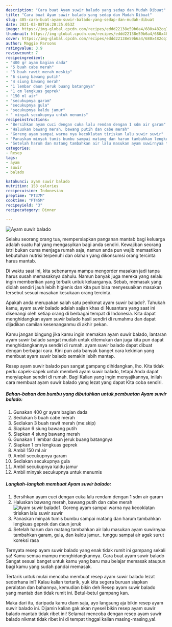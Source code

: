 ```yaml
---
description: "Cara buat Ayam suwir balado yang sedap dan Mudah Dibuat"
title: "Cara buat Ayam suwir balado yang sedap dan Mudah Dibuat"
slug: 485-cara-buat-ayam-suwir-balado-yang-sedap-dan-mudah-dibuat
date: 2021-03-08T16:20:25.053Z
image: https://img-global.cpcdn.com/recipes/eddd22138e59b6a4/680x482cq70/ayam-suwir-balado-foto-resep-utama.jpg
thumbnail: https://img-global.cpcdn.com/recipes/eddd22138e59b6a4/680x482cq70/ayam-suwir-balado-foto-resep-utama.jpg
cover: https://img-global.cpcdn.com/recipes/eddd22138e59b6a4/680x482cq70/ayam-suwir-balado-foto-resep-utama.jpg
author: Maggie Parsons
ratingvalue: 3.9
reviewcount: 7
recipeingredient:
- "400 gr ayam bagian dada"
- "5 buah cabe merah"
- "3 buah rawit merah meskip"
- "6 siung bawang putih"
- "4 siung bawang merah"
- "1 lembar daun jeruk buang batangnya"
- "1 cm lengkuas geprek"
- "150 ml air"
- "secukupnya garam"
- "secukupnya gula"
- "secukupnya kaldu jamur"
- " minyak secukupnya untuk menumis"
recipeinstructions:
- "Bersihkan ayam cuci dengan cuka lalu rendam dengan 1 sdm air garam"
- "Haluskan bawang merah, bawang putih dan cabe merah"
- "Goreng ayam sampai warna nya kecoklatan tiriskan lalu suwir suwir"
- "Panaskan minyak tumis bumbu sampai matang dan harum tambahkan lengkuas geprek dan daun jeruk"
- "Setelah harum dan matang tambahkan air lalu masukan ayam suwirnyaa tambahkan garam, gula, dan kaldu jamur.. tunggu sampai air agak surut koreksi rasa"
categories:
- Resep
tags:
- ayam
- suwir
- balado

katakunci: ayam suwir balado 
nutrition: 153 calories
recipecuisine: Indonesian
preptime: "PT37M"
cooktime: "PT45M"
recipeyield: "3"
recipecategory: Dinner

---
```



![Ayam suwir balado](https://img-global.cpcdn.com/recipes/eddd22138e59b6a4/680x482cq70/ayam-suwir-balado-foto-resep-utama.jpg)

Selaku seorang orang tua, mempersiapkan panganan mantab bagi keluarga adalah suatu hal yang mengasyikan bagi anda sendiri. Kewajiban seorang istri bukan cuma menjaga rumah saja, namun anda pun wajib memastikan kebutuhan nutrisi terpenuhi dan olahan yang dikonsumsi orang tercinta harus mantab.

Di waktu  saat ini, kita sebenarnya mampu mengorder masakan jadi tanpa harus susah memasaknya dahulu. Namun banyak juga mereka yang selalu ingin memberikan yang terbaik untuk keluarganya. Sebab, memasak yang diolah sendiri jauh lebih higienis dan kita pun bisa menyesuaikan masakan tersebut sesuai masakan kesukaan orang tercinta. 



Apakah anda merupakan salah satu penikmat ayam suwir balado?. Tahukah kamu, ayam suwir balado adalah sajian khas di Nusantara yang saat ini disenangi oleh setiap orang di berbagai tempat di Indonesia. Kita dapat menghidangkan ayam suwir balado hasil sendiri di rumahmu dan dapat dijadikan camilan kesenanganmu di akhir pekan.

Kamu jangan bingung jika kamu ingin memakan ayam suwir balado, lantaran ayam suwir balado sangat mudah untuk ditemukan dan juga kita pun dapat menghidangkannya sendiri di rumah. ayam suwir balado dapat dibuat dengan berbagai cara. Kini pun ada banyak banget cara kekinian yang membuat ayam suwir balado semakin lebih mantap.

Resep ayam suwir balado pun sangat gampang dihidangkan, lho. Kita tidak perlu capek-capek untuk membeli ayam suwir balado, tetapi Anda dapat menyiapkan sendiri di rumah. Bagi Kalian yang ingin menyajikannya, inilah cara membuat ayam suwir balado yang lezat yang dapat Kita coba sendiri.

<!--inarticleads1-->

##### Bahan-bahan dan bumbu yang dibutuhkan untuk pembuatan Ayam suwir balado:

1. Gunakan 400 gr ayam bagian dada
1. Sediakan 5 buah cabe merah
1. Sediakan 3 buah rawit merah (me:skip)
1. Siapkan 6 siung bawang putih
1. Siapkan 4 siung bawang merah
1. Gunakan 1 lembar daun jeruk buang batangnya
1. Siapkan 1 cm lengkuas geprek
1. Ambil 150 ml air
1. Ambil secukupnya garam
1. Sediakan secukupnya gula
1. Ambil secukupnya kaldu jamur
1. Ambil  minyak secukupnya untuk menumis




<!--inarticleads2-->

##### Langkah-langkah membuat Ayam suwir balado:

1. Bersihkan ayam cuci dengan cuka lalu rendam dengan 1 sdm air garam
1. Haluskan bawang merah, bawang putih dan cabe merah
<img src="https://img-global.cpcdn.com/steps/df1fcc55d47980fb/160x128cq70/ayam-suwir-balado-langkah-memasak-2-foto.jpg" alt="Ayam suwir balado">1. Goreng ayam sampai warna nya kecoklatan tiriskan lalu suwir suwir
1. Panaskan minyak tumis bumbu sampai matang dan harum tambahkan lengkuas geprek dan daun jeruk
1. Setelah harum dan matang tambahkan air lalu masukan ayam suwirnyaa tambahkan garam, gula, dan kaldu jamur.. tunggu sampai air agak surut koreksi rasa




Ternyata resep ayam suwir balado yang enak tidak rumit ini gampang sekali ya! Kamu semua mampu menghidangkannya. Cara buat ayam suwir balado Sangat sesuai banget untuk kamu yang baru mau belajar memasak ataupun bagi kamu yang sudah pandai memasak.

Tertarik untuk mulai mencoba membuat resep ayam suwir balado lezat sederhana ini? Kalau kalian tertarik, yuk kita segera buruan siapkan peralatan dan bahannya, kemudian bikin deh Resep ayam suwir balado yang mantab dan tidak rumit ini. Betul-betul gampang kan. 

Maka dari itu, daripada kamu diam saja, ayo langsung aja bikin resep ayam suwir balado ini. Dijamin kalian gak akan nyesel bikin resep ayam suwir balado mantab tidak ribet ini! Selamat mencoba dengan resep ayam suwir balado nikmat tidak ribet ini di tempat tinggal kalian masing-masing,ya!.

